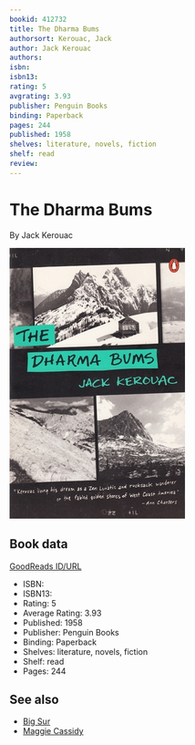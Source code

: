 ```yaml
---
bookid: 412732
title: The Dharma Bums
authorsort: Kerouac, Jack
author: Jack Kerouac
authors: 
isbn: 
isbn13: 
rating: 5
avgrating: 3.93
publisher: Penguin Books
binding: Paperback
pages: 244
published: 1958
shelves: literature, novels, fiction
shelf: read
review: 
---
```


# The Dharma Bums

By Jack Kerouac

![](../../assets/bookcovers/1428986082l/412732.jpg)

## Book data

[GoodReads ID/URL](https://www.goodreads.com/book/show/412732)

- ISBN: 
- ISBN13: 
- Rating: 5
- Average Rating: 3.93
- Published: 1958
- Publisher: Penguin Books
- Binding: Paperback
- Shelves: literature, novels, fiction
- Shelf: read
- Pages: 244


## See also

- [Big Sur](Big_Sur.md)
- [Maggie Cassidy](Maggie_Cassidy.md)

